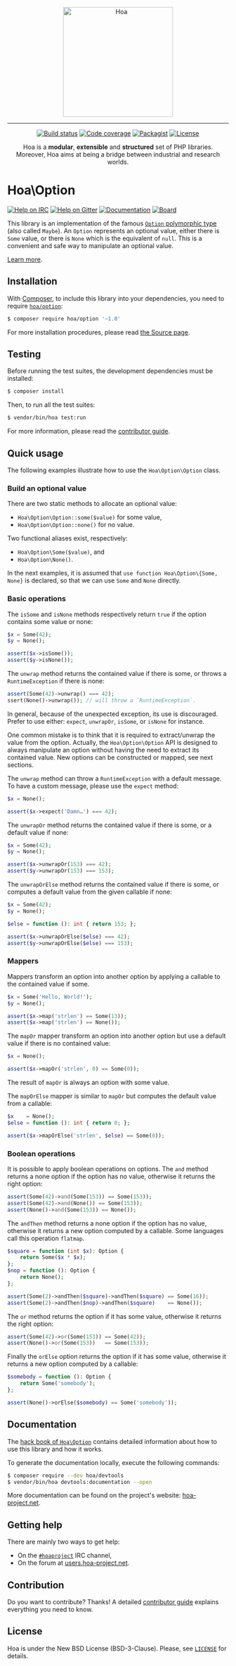 <p align="center">
  <img src="https://static.hoa-project.net/Image/Hoa.svg" alt="Hoa" width="250px" />
</p>

---

<p align="center">
  <a href="https://travis-ci.org/hoaproject/Option"><img src="https://img.shields.io/travis/hoaproject/Option/master.svg" alt="Build status" /></a>
  <a href="https://coveralls.io/github/hoaproject/Option?branch=master"><img src="https://img.shields.io/coveralls/hoaproject/Option/master.svg" alt="Code coverage" /></a>
  <a href="https://packagist.org/packages/hoa/option"><img src="https://img.shields.io/packagist/dt/hoa/option.svg" alt="Packagist" /></a>
  <a href="https://hoa-project.net/LICENSE"><img src="https://img.shields.io/packagist/l/hoa/option.svg" alt="License" /></a>
</p>
<p align="center">
  Hoa is a <strong>modular</strong>, <strong>extensible</strong> and
  <strong>structured</strong> set of PHP libraries.<br />
  Moreover, Hoa aims at being a bridge between industrial and research worlds.
</p>

# Hoa\Option

[![Help on IRC](https://img.shields.io/badge/help-%23hoaproject-ff0066.svg)](https://webchat.freenode.net/?channels=#hoaproject)
[![Help on Gitter](https://img.shields.io/badge/help-gitter-ff0066.svg)](https://gitter.im/hoaproject/central)
[![Documentation](https://img.shields.io/badge/documentation-hack_book-ff0066.svg)](https://central.hoa-project.net/Documentation/Library/Option)
[![Board](https://img.shields.io/badge/organisation-board-ff0066.svg)](https://waffle.io/hoaproject/option)

This library is an implementation of the
famous
[`Option` polymorphic type](https://en.wikipedia.org/wiki/Option_type)
(also called `Maybe`). An `Option` represents an optional value, either
there is `Some` value, or there is `None` which is the equivalent of
`null`. This is a convenient and safe way to manipulate an optional
value.

[Learn more](https://central.hoa-project.net/Documentation/Library/Option).

## Installation

With [Composer](https://getcomposer.org/), to include this library into
your dependencies, you need to
require [`hoa/option`](https://packagist.org/packages/hoa/option):

```sh
$ composer require hoa/option '~1.0'
```

For more installation procedures, please read [the Source
page](https://hoa-project.net/Source.html).

## Testing

Before running the test suites, the development dependencies must be installed:

```sh
$ composer install
```

Then, to run all the test suites:

```sh
$ vendor/bin/hoa test:run
```

For more information, please read the [contributor
guide](https://hoa-project.net/Literature/Contributor/Guide.html).

## Quick usage

The following examples illustrate how to use the `Hoa\Option\Option` class.

### Build an optional value

There are two static methods to allocate an optional value:

  * `Hoa\Option\Option::some($value)` for some value,
  * `Hoa\Option\Option::none()` for no value.

Two functional aliases exist, respectively:

  * `Hoa\Option\Some($value)`, and
  * `Hoa\Option\None()`.

In the next examples, it is assumed that `use function
Hoa\Option\{Some, None}` is declared, so that we can use `Some` and
`None` directly.

### Basic operations

The `isSome` and `isNone` methods respectively return `true` if the
option contains some value or none:

```php
$x = Some(42);
$y = None();

assert($x->isSome());
assert($y->isNone());
```

The `unwrap` method returns the contained value if there is some, or
throws a `RuntimeException` if there is none:

```php
assert(Some(42)->unwrap() === 42);
ssert(None()->unwrap()); // will throw a `RuntimeException`.
```

In general, because of the unexpected exception, its use is
discouraged. Prefer to use either: `expect`, `unwrapOr`, `isSome`, or
`isNone` for instance.

One common mistake is to think that it is required to extract/unwrap
the value from the option. Actually, the `Hoa\Option\Option` API is
designed to always manipulate an option without having the need to
extract its contained value. New options can be constructed or mapped,
see next sections.

The `unwrap` method can throw a `RuntimeException` with a default
message. To have a custom message, please use the `expect` method:

```php
$x = None();

assert($x->expect('Damn…') === 42);
```

The `unwrapOr` method returns the contained value if there is some, or
a default value if none:

```php
$x = Some(42);
$y = None();

assert($x->unwrapOr(153) === 42);
assert($y->unwrapOr(153) === 153);
```

The `unwrapOrElse` method returns the contained value if there is
some, or computes a default value from the given callable if none:

```php
$x = Some(42);
$y = None();

$else = function (): int { return 153; };

assert($x->unwrapOrElse($else) === 42);
assert($y->unwrapOrElse($else) === 153);
```

### Mappers

Mappers transform an option into another option by applying a callable
to the contained value if some.

```php
$x = Some('Hello, World!');
$y = None();

assert($x->map('strlen') == Some(13));
assert($x->map('strlen') == None());
```

The `mapOr` mapper transform an option into another option but use a
default value if there is no contained value:

```php
$x = None();

assert($x->mapOr('strlen', 0) == Some(0));
```

The result of `mapOr` is always an option with some value.

The `mapOrElse` mapper is similar to `mapOr` but computes the default
value from a callable:

```php
$x    = None();
$else = function (): int { return 0; };

assert($x->mapOrElse('strlen', $else) == Some(0));
```

### Boolean operations

It is possible to apply boolean operations on options. The `and`
method returns a none option if the option has no value, otherwise it
returns the right option:

```php
assert(Some(42)->and(Some(153)) == Some(153));
assert(Some(42)->and(None()) == Some(153));
assert(None()->and(Some(153)) == None());
```

The `andThen` method returns a none option if the option has no value,
otherwise it returns a new option computed by a callable. Some
languages call this operation `flatmap`.

```php
$square = function (int $x): Option {
    return Some($x * $x);
};
$nop = function (): Option {
    return None();
};

assert(Some(2)->andThen($square)->andThen($square) == Some(16));
assert(Some(2)->andThen($nop)->andThen($square)    == None());
```

The `or` method returns the option if it has some value, otherwise it
returns the right option:

```php
assert(Some(42)->or(Some(153)) == Some(42));
assert(None()->or(Some(153))   == Some(153));
```

Finally the `orElse` option returns the option if it has some value,
otherwise it returns a new option computed by a callable:

```php
$somebody = function (): Option {
    return Some('somebody');
};

assert(None()->orElse($somebody) == Some('somebody'));
```

## Documentation

The
[hack book of `Hoa\Option`](https://central.hoa-project.net/Documentation/Library/Option)
contains detailed information about how to use this library and how it works.

To generate the documentation locally, execute the following commands:

```sh
$ composer require --dev hoa/devtools
$ vendor/bin/hoa devtools:documentation --open
```

More documentation can be found on the project's website:
[hoa-project.net](https://hoa-project.net/).

## Getting help

There are mainly two ways to get help:

  * On the [`#hoaproject`](https://webchat.freenode.net/?channels=#hoaproject)
    IRC channel,
  * On the forum at [users.hoa-project.net](https://users.hoa-project.net).

## Contribution

Do you want to contribute? Thanks! A detailed [contributor
guide](https://hoa-project.net/Literature/Contributor/Guide.html) explains
everything you need to know.

## License

Hoa is under the New BSD License (BSD-3-Clause). Please, see
[`LICENSE`](https://hoa-project.net/LICENSE) for details.
